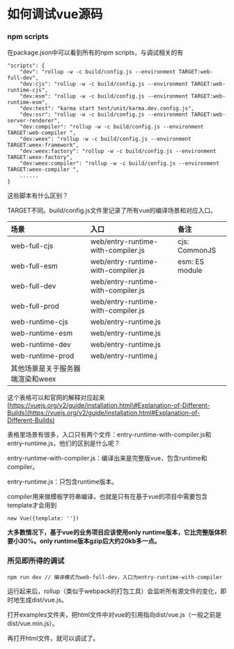 # 如何调试vue源码

### npm scripts

在package.json中可以看到所有的npm scripts，与调试相关的有

```
"scripts": {
    "dev": "rollup -w -c build/config.js --environment TARGET:web-full-dev",
    "dev:cjs": "rollup -w -c build/config.js --environment TARGET:web-runtime-cjs",
    "dev:esm": "rollup -w -c build/config.js --environment TARGET:web-runtime-esm",
    "dev:test": "karma start test/unit/karma.dev.config.js",
    "dev:ssr": "rollup -w -c build/config.js --environment TARGET:web-server-renderer",
    "dev:compiler": "rollup -w -c build/config.js --environment TARGET:web-compiler ",
    "dev:weex": "rollup -w -c build/config.js --environment TARGET:weex-framework",
    "dev:weex:factory": "rollup -w -c build/config.js --environment TARGET:weex-factory",
    "dev:weex:compiler": "rollup -w -c build/config.js --environment TARGET:weex-compiler ",
    ......
}
```

这些脚本有什么区别？

TARGET不同。build/config.js文件里记录了所有vue的编译场景和对应入口。

| **场景** | **入口** | **备注** |
| :--- | :--- | :--- |
| web-full-cjs | web/entry-runtime-with-compiler.js | cjs: CommonJS |
| web-full-esm | web/entry-runtime-with-compiler.js | esm: ES module |
| web-full-dev | web/entry-runtime-with-compiler.js |  |
| web-full-prod | web/entry-runtime-with-compiler.js |  |
| web-runtime-cjs | web/entry-runtime.js |  |
| web-runtime-esm | web/entry-runtime.js |  |
| web-runtime-dev | web/entry-runtime.js |  |
| web-runtime-prod | web/entry-runtime.j |  |
| 其他场景是关于服务器端渲染和weex |  |  |

这个表格可以和官网的解释对应起来 [https://vuejs.org/v2/guide/installation.html\#Explanation-of-Different-Builds](https://vuejs.org/v2/guide/installation.html#Explanation-of-Different-Builds)

表格里场景有很多，入口只有两个文件：entry-runtime-with-compiler.js和entry-runtime.js，他们的区别是什么呢？

entry-runtime-with-compiler.js：编译出来是完整版vue，包含runtime和compiler。

entry-runtime.js：只包含runtime版本。

compiler用来做模板字符串编译，也就是只有在基于vue的项目中需要包含template才会用到

```
new Vue({template: ''})
```

**大多数情况下，基于vue的业务项目应该使用only runtime版本，它比完整版体积要小30%。only runtime版本gzip后大约20kb多一点。**



### 所见即所得的调试

```
npm run dev // 编译模式为web-full-dev，入口为entry-runtime-with-compiler
```

运行起来后，rollup（类似于webpack的打包工具）会监听所有源文件的变化，即时地生成dist/vue.js。

打开examples文件夹，把html文件中对vue的引用指向dist/vue.js（一般之前是dist/vue.min.js）。

再打开html文件，就可以调试了。

